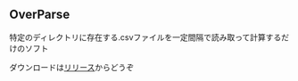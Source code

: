 ## OverParse
特定のディレクトリに存在する.csvファイルを一定間隔で読み取って計算するだけのソフト

 ダウンロードは[リリース](https://github.com/Remon-7L/OverParse/releases)からどうぞ
